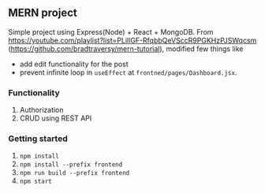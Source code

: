 ## MERN project

Simple project using Express(Node) + React + MongoDB.
From https://youtube.com/playlist?list=PLillGF-RfqbbQeVSccR9PGKHzPJSWqcsm (https://github.com/bradtraversy/mern-tutorial), modified few things like

- add edit functionality for the post
- prevent infinite loop in `useEffect` at `frontned/pages/Dashboard.jsx`.

### Functionality

1. Authorization
2. CRUD using REST API

### Getting started

1. `npm install`
2. `npm install --prefix frontend`
3. `npm run build --prefix frontend`
4. `npm start`
